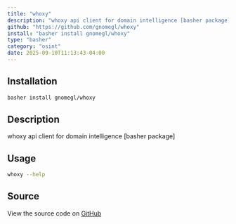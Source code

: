 ```yaml
---
title: "whoxy"
description: "whoxy api client for domain intelligence [basher package]"
github: "https://github.com/gnomegl/whoxy"
install: "basher install gnomegl/whoxy"
type: "basher"
category: "osint"
date: 2025-09-10T11:13:43-04:00
---
```


## Installation

```bash
basher install gnomegl/whoxy
```

## Description

whoxy api client for domain intelligence [basher package]

## Usage

```bash
whoxy --help
```

## Source

View the source code on [GitHub](https://github.com/gnomegl/whoxy)
